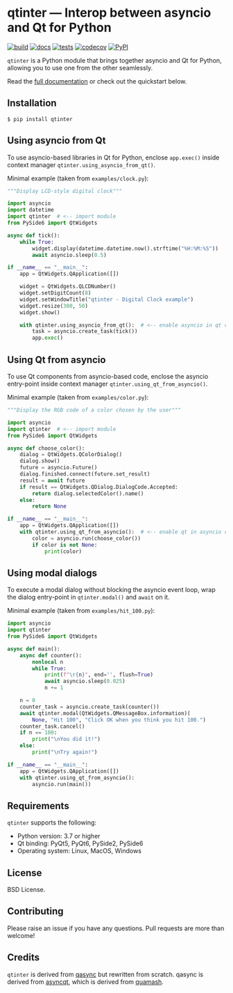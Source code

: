 # qtinter — Interop between asyncio and Qt for Python

[![build](https://github.com/fancidev/qtinter/actions/workflows/build.yml/badge.svg)](https://github.com/fancidev/qtinter/actions/workflows/build.yml)
[![docs](https://readthedocs.org/projects/qtinter/badge/?version=latest)](https://qtinter.readthedocs.io/en/latest/?badge=latest)
[![tests](https://github.com/fancidev/qtinter/actions/workflows/tests.yml/badge.svg)](https://github.com/fancidev/qtinter/actions/workflows/tests.yml)
[![codecov](https://codecov.io/gh/fancidev/qtinter/branch/master/graph/badge.svg?token=JZ5ON6CHKA)](https://codecov.io/gh/fancidev/qtinter)
[![PyPI](https://img.shields.io/pypi/v/qtinter)](https://pypi.org/project/qtinter/)

`qtinter` is a Python module that brings together asyncio and Qt
for Python, allowing you to use one from the other seamlessly.

Read the [full documentation](https://qtinter.readthedocs.io) or check out the quickstart below.

## Installation

```commandline
$ pip install qtinter
```

## Using asyncio from Qt

To use asyncio-based libraries in Qt for Python, enclose `app.exec()`
inside context manager `qtinter.using_asyncio_from_qt()`.

Minimal example (taken from `examples/clock.py`):

```Python
"""Display LCD-style digital clock"""

import asyncio
import datetime
import qtinter  # <-- import module
from PySide6 import QtWidgets

async def tick():
    while True:
        widget.display(datetime.datetime.now().strftime("%H:%M:%S"))
        await asyncio.sleep(0.5)

if __name__ == "__main__":
    app = QtWidgets.QApplication([])

    widget = QtWidgets.QLCDNumber()
    widget.setDigitCount(8)
    widget.setWindowTitle("qtinter - Digital Clock example")
    widget.resize(300, 50)
    widget.show()

    with qtinter.using_asyncio_from_qt():  # <-- enable asyncio in qt code
        task = asyncio.create_task(tick())
        app.exec()
```

## Using Qt from asyncio

To use Qt components from asyncio-based code, enclose the asyncio
entry-point inside context manager `qtinter.using_qt_from_asyncio()`.

Minimal example (taken from `examples/color.py`):

```Python
"""Display the RGB code of a color chosen by the user"""

import asyncio
import qtinter  # <-- import module
from PySide6 import QtWidgets

async def choose_color():
    dialog = QtWidgets.QColorDialog()
    dialog.show()
    future = asyncio.Future()
    dialog.finished.connect(future.set_result)
    result = await future
    if result == QtWidgets.QDialog.DialogCode.Accepted:
        return dialog.selectedColor().name()
    else:
        return None

if __name__ == "__main__":
    app = QtWidgets.QApplication([])
    with qtinter.using_qt_from_asyncio():  # <-- enable qt in asyncio code
        color = asyncio.run(choose_color())
        if color is not None:
            print(color)
```

## Using modal dialogs

To execute a modal dialog without blocking the asyncio event loop,
wrap the dialog entry-point in `qtinter.modal()` and `await` on it.

Minimal example (taken from `examples/hit_100.py`):

```Python
import asyncio
import qtinter
from PySide6 import QtWidgets

async def main():
    async def counter():
        nonlocal n
        while True:
            print(f"\r{n}", end='', flush=True)
            await asyncio.sleep(0.025)
            n += 1

    n = 0
    counter_task = asyncio.create_task(counter())
    await qtinter.modal(QtWidgets.QMessageBox.information)(
        None, "Hit 100", "Click OK when you think you hit 100.")
    counter_task.cancel()
    if n == 100:
        print("\nYou did it!")
    else:
        print("\nTry again!")

if __name__ == "__main__":
    app = QtWidgets.QApplication([])
    with qtinter.using_qt_from_asyncio():
        asyncio.run(main())
```


## Requirements

`qtinter` supports the following:

- Python version: 3.7 or higher
- Qt binding: PyQt5, PyQt6, PySide2, PySide6
- Operating system: Linux, MacOS, Windows


## License

BSD License.


## Contributing

Please raise an issue if you have any questions. Pull requests are more
than welcome!


## Credits

`qtinter` is derived from
[qasync](https://github.com/CabbageDevelopment/qasync) but rewritten from 
scratch.  qasync is derived from 
[asyncqt](https://github.com/gmarull/asyncqt), which is derived from
[quamash](https://github.com/harvimt/quamash).
